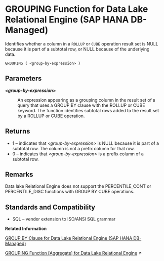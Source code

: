 <!-- loio259511aa310241949d6e8389561dc62c -->

# GROUPING Function for Data Lake Relational Engine \(SAP HANA DB-Managed\)

Identifies whether a column in a `ROLLUP` or `CUBE` operation result set is NULL because it is part of a subtotal row, or NULL because of the underlying data.



```
GROUPING ( <group-by-expression> ) 
```



<a name="loio259511aa310241949d6e8389561dc62c__section_x12_bqg_trb"/>

## Parameters


<dl>
<dt><b>

*<group-by-expression\>*

</b></dt>
<dd>

An expression appearing as a grouping column in the result set of a query that uses a GROUP BY clause with the ROLLUP or CUBE keyword. The function identifies subtotal rows added to the result set by a ROLLUP or CUBE operation.



</dd>
</dl>



<a name="loio259511aa310241949d6e8389561dc62c__section_ayp_bqg_trb"/>

## Returns

-   1 – indicates that *<group-by-expression\>* is NULL because it is part of a subtotal row. The column is not a prefix column for that row.
-   0 – indicates that *<group-by-expression\>* is a prefix column of a subtotal row.



<a name="loio259511aa310241949d6e8389561dc62c__section_nm2_cqg_trb"/>

## Remarks

Data lake Relational Engine does not support the PERCENTILE\_CONT or PERCENTILE\_DISC functions with GROUP BY CUBE operations.



<a name="loio259511aa310241949d6e8389561dc62c__section_ugp_cqg_trb"/>

## Standards and Compatibility

-   SQL – vendor extension to ISO/ANSI SQL grammar

**Related Information**  


[GROUP BY Clause for Data Lake Relational Engine \(SAP HANA DB-Managed\)](../030-sql-statements/group-by-clause-for-data-lake-relational-engine-sap-hana-db-managed-86be6d9.md)

[GROUPING Function [Aggregate] for Data Lake Relational Engine](https://help.sap.com/viewer/19b3964099384f178ad08f2d348232a9/2023_1_QRC/en-US/a554461384f21015aca0af2a35f9c2a7.html "Identifies whether a column in a ROLLUP or CUBE operation result set is NULL because it is part of a subtotal row, or NULL because of the underlying data.") :arrow_upper_right:

